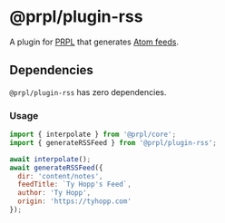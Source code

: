 # @prpl/plugin-rss

A plugin for [PRPL](https://github.com/tyhopp/prpl) that generates [Atom feeds](https://en.wikipedia.org/wiki/Atom_
(Web_standard)).

## Dependencies

`@prpl/plugin-rss` has zero dependencies.

### Usage

```javascript
import { interpolate } from '@prpl/core';
import { generateRSSFeed } from '@prpl/plugin-rss';

await interpolate();
await generateRSSFeed({
  dir: 'content/notes',
  feedTitle: `Ty Hopp's Feed`,
  author: 'Ty Hopp',
  origin: 'https://tyhopp.com'
});
```